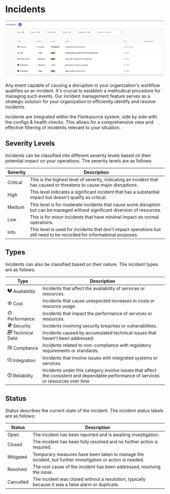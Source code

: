 # Incidents

![Incidents Overview](../images/incidents.png)

Any event capable of causing a disruption in your organization's workflow qualifies as an incident. It's crucial to establish a methodical procedure for managing such events. Our incident management feature serves as a strategic solution for your organization to efficiently identify and resolve incidents.

Incidents are integrated within the Flanksource system, side by side with the configs & health checks. This allows for a comprehensive view and effective filtering of incidents relevant to your situation.

## Severity Levels

Incidents can be classified into different severity levels based on their potential impact on your operations. The severity levels are as follows:

| Severity | Description                                                                                                                    |
| -------- | ------------------------------------------------------------------------------------------------------------------------------ |
| Critical | This is the highest level of severity, indicating an incident that has caused or threatens to cause major disruptions.         |
| High     | This level indicates a significant incident that has a substantial impact but doesn't qualify as critical.                     |
| Medium   | This level is for moderate incidents that cause some disruption but can be managed without significant diversion of resources. |
| Low      | This is for minor incidents that have minimal impact on normal operations.                                                     |
| Info     | This level is used for incidents that don't impact operations but still need to be recorded for informational purposes.        |

## Types

Incidents can also be classified based on their nature. The incident types are as follows:

| Type                                                                                                                                                                                                                                                                                                                                                                                                                                                                                                                                                                                                                                                                                                                                                                                                                                                                                                                    | Description                                                                                                                           |
| ----------------------------------------------------------------------------------------------------------------------------------------------------------------------------------------------------------------------------------------------------------------------------------------------------------------------------------------------------------------------------------------------------------------------------------------------------------------------------------------------------------------------------------------------------------------------------------------------------------------------------------------------------------------------------------------------------------------------------------------------------------------------------------------------------------------------------------------------------------------------------------------------------------------------- | ------------------------------------------------------------------------------------------------------------------------------------- |
| <svg stroke="currentColor" fill="currentColor" stroke-width="0" version="1.1" viewBox="0 0 16 16" height="1em" width="1em" xmlns="http://www.w3.org/2000/svg"><path d="M11.8 1c2.318 0 4.2 1.882 4.2 4.2 0 4.566-4.935 5.982-8 10.616-3.243-4.663-8-5.9-8-10.616 0-2.319 1.882-4.2 4.2-4.2 0.943 0 1.812 0.43 2.512 1.060l-1.213 1.94 3.5 2-2 5 5.5-6-3.5-2 0.967-1.451c0.553-0.34 1.175-0.549 1.833-0.549z"></path></svg> Availability                                                                                                                                                                                                                                                                                                                                                                                                                                                                                 | Incidents that affect the availability of services or resources.                                                                      |
| <svg stroke="currentColor" fill="currentColor" stroke-width="0" viewBox="0 0 24 24" height="1em" width="1em" xmlns="http://www.w3.org/2000/svg"><path d="M12 2a10 10 0 1 0 10 10A10 10 0 0 0 12 2zm0 18a8 8 0 1 1 8-8 8 8 0 0 1-8 8z"></path><path d="M12 11c-2 0-2-.63-2-1s.7-1 2-1 1.39.64 1.4 1h2A3 3 0 0 0 13 7.12V6h-2v1.09C9 7.42 8 8.71 8 10c0 1.12.52 3 4 3 2 0 2 .68 2 1s-.62 1-2 1c-1.84 0-2-.86-2-1H8c0 .92.66 2.55 3 2.92V18h2v-1.08c2-.34 3-1.63 3-2.92 0-1.12-.52-3-4-3z"></path></svg> Cost                                                                                                                                                                                                                                                                                                                                                                                                              | Incidents that cause unexpected increases in costs or resource usage.                                                                 |
| <svg stroke="currentColor" fill="currentColor" stroke-width="0" viewBox="0 0 512 512" height="1em" width="1em" xmlns="http://www.w3.org/2000/svg"><path d="M128 416h256v48H128zM256 288c17.7 0 32-14.3 32-32s-14.3-32-32-32c-3 0-6 .4-8.8 1.2l-66.7-48.7-4 3.5 48.9 66.7c-.9 2.9-1.4 6-1.4 9.3 0 17.7 14.3 32 32 32z"></path><path d="M256 48C141.1 48 48 141.1 48 256c0 48.3 16.5 92.7 44.1 128h58.8l4-4 22.1-22.1-22.9-22.9-22.1 22c-19.9-24.3-32.1-54-35.2-85H128v-32H96.8c3.1-31 15.3-60.7 35.2-85l22.1 22 22.9-22.9-22-22.1c24.3-19.9 54-32.1 85-35.2V128h32V96.8c31 3.1 60.7 15.3 85 35.2l-22 22.1 22.9 22.9 22.1-22c19.9 24.3 32.1 54 35.2 85H384v32h31.2c-3.1 31-15.3 60.7-35.2 85l-22.1-22-22.9 22.9 22.1 22.1 4 4h58.8c27.6-35.3 44.1-79.7 44.1-128 0-114.9-93.1-208-208-208z"></path></svg> Performance                                                                                                      | Incidents that impact the performance of services or resources.                                                                       |
| <svg stroke="currentColor" fill="currentColor" stroke-width="0" viewBox="0 0 24 24" height="1em" width="1em" xmlns="http://www.w3.org/2000/svg"><path fill="none" d="M0 0h24v24H0z"></path><path d="M12 1L3 5v6c0 5.55 3.84 10.74 9 12 5.16-1.26 9-6.45 9-12V5l-9-4zm0 10.99h7c-.53 4.12-3.28 7.79-7 8.94V12H5V6.3l7-3.11v8.8z"></path></svg> Security                                                                                                                                                                                                                                                                                                                                                                                                                                                                                                                                                                  | Incidents involving security breaches or vulnerabilities.                                                                             |
| <svg stroke="currentColor" fill="currentColor" stroke-width="0" viewBox="0 0 24 24" height="1em" width="1em" xmlns="http://www.w3.org/2000/svg"><path fill="none" stroke="#000" stroke-width="2" d="M19,7 C19,7 14,14 6.5,14 C4.5,14 1,15 1,19 L1,23 L12,23 L12,19 C12,16.5 15,18 19,11 L17.5,9.5 M3,5 L3,2 L23,2 L23,16 L20,16 M11,1 L15,1 L15,3 L11,3 L11,1 Z M6.5,14 C8.43299662,14 10,12.4329966 10,10.5 C10,8.56700338 8.43299662,7 6.5,7 C4.56700338,7 3,8.56700338 3,10.5 C3,12.4329966 4.56700338,14 6.5,14 Z"></path></svg> Technical Debt                                                                                                                                                                                                                                                                                                                                                                     | Incidents caused by accumulated technical issues that haven't been addressed.                                                         |
| <svg stroke="currentColor" fill="currentColor" stroke-width="0" viewBox="0 0 512 512" height="1em" width="1em" xmlns="http://www.w3.org/2000/svg"><path d="M139.61 35.5a12 12 0 0 0-17 0L58.93 98.81l-22.7-22.12a12 12 0 0 0-17 0L3.53 92.41a12 12 0 0 0 0 17l47.59 47.4a12.78 12.78 0 0 0 17.61 0l15.59-15.62L156.52 69a12.09 12.09 0 0 0 .09-17zm0 159.19a12 12 0 0 0-17 0l-63.68 63.72-22.7-22.1a12 12 0 0 0-17 0L3.53 252a12 12 0 0 0 0 17L51 316.5a12.77 12.77 0 0 0 17.6 0l15.7-15.69 72.2-72.22a12 12 0 0 0 .09-16.9zM64 368c-26.49 0-48.59 21.5-48.59 48S37.53 464 64 464a48 48 0 0 0 0-96zm432 16H208a16 16 0 0 0-16 16v32a16 16 0 0 0 16 16h288a16 16 0 0 0 16-16v-32a16 16 0 0 0-16-16zm0-320H208a16 16 0 0 0-16 16v32a16 16 0 0 0 16 16h288a16 16 0 0 0 16-16V80a16 16 0 0 0-16-16zm0 160H208a16 16 0 0 0-16 16v32a16 16 0 0 0 16 16h288a16 16 0 0 0 16-16v-32a16 16 0 0 0-16-16z"></path></svg> Compliance | Incidents related to non-compliance with regulatory requirements or standards.                                                        |
| <svg stroke="currentColor" fill="currentColor" stroke-width="0" viewBox="0 0 24 24" height="1em" width="1em" xmlns="http://www.w3.org/2000/svg"><path fill="none" stroke="#231F20" stroke-width="2" d="M5,21 L23,21 L23,9 L5,9 M19,15 L1,15 L1,3 L19,3"></path></svg> Integration                                                                                                                                                                                                                                                                                                                                                                                                                                                                                                                                                                                                                                       | Incidents that involve issues with integrated systems or services.                                                                    |
| <svg stroke="currentColor" fill="currentColor" stroke-width="0" viewBox="0 0 512 512" height="1em" width="1em" xmlns="http://www.w3.org/2000/svg"><path d="M256 8C119 8 8 119 8 256s111 248 248 248 248-111 248-248S393 8 256 8zm0 448c-110.5 0-200-89.5-200-200S145.5 56 256 56s200 89.5 200 200-89.5 200-200 200zm61.8-104.4l-84.9-61.7c-3.1-2.3-4.9-5.9-4.9-9.7V116c0-6.6 5.4-12 12-12h32c6.6 0 12 5.4 12 12v141.7l66.8 48.6c5.4 3.9 6.5 11.4 2.6 16.8L334.6 349c-3.9 5.3-11.4 6.5-16.8 2.6z"></path></svg> Reliability                                                                                                                                                                                                                                                                                                                                                                                              | Incidents under this category involve issues that affect the consistent and dependable performance of services or resources over time |

## Status

Status describes the current state of the incident. The incident status labels are as follows:

|  Status   |                                                Description                                                |
| ------- | ------------------------------------------------------------------------------------------------------- |
|   Open    |                       The incident has been reported and is awaiting investigation.                       |
|  Closed   |                  The incident has been fully resolved and no further action is required.                  |
| Mitigated | Temporary measures have been taken to manage the incident, but further investigation or action is needed. |
| Resolved  |                  The root cause of the incident has been addressed, resolving the issue.                  |
| Cancelled |    The incident was closed without a resolution, typically because it was a false alarm or duplicate.     |
